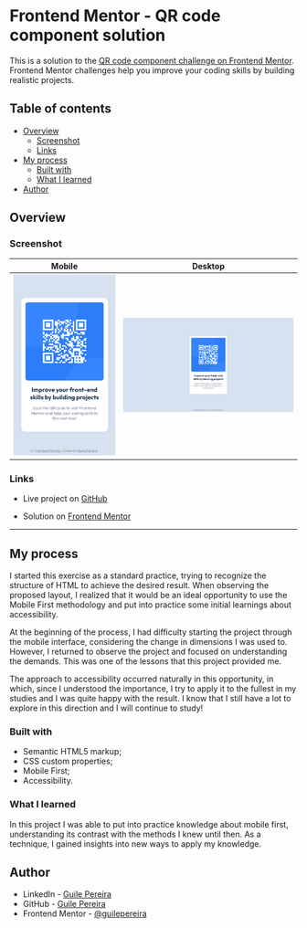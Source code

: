 # Frontend Mentor - QR code component solution

This is a solution to the [QR code component challenge on Frontend Mentor](https://www.frontendmentor.io/challenges/qr-code-component-iux_sIO_H). Frontend Mentor challenges help you improve your coding skills by building realistic projects.

## Table of contents

- [Overview](#overview)
  - [Screenshot](#screenshot)
  - [Links](#links)
- [My process](#my-process)
  - [Built with](#built-with)
  - [What I learned](#what-i-learned)
- [Author](#author)


## Overview

### Screenshot
|        Mobile          |                   Desktop                |
|------------------------|------------------------------------------|
|![Layout Mobile](screenshots/qr-code-component-solution_mobile.png)|![Layout Desktop](screenshots/qr-code-component-solution_desktop.png)|

### Links

- Live project on [GitHub](https://guilepereira.github.io/html-css/qr-code-component-main/)

- Solution on [Frontend Mentor](https://www.frontendmentor.io/solutions/qrcode-component-mobile-first-gmqSoxxt60)

-------

## My process

I started this exercise as a standard practice, trying to recognize the structure of HTML to achieve the desired result. When observing the proposed layout, I realized that it would be an ideal opportunity to use the Mobile First methodology and put into practice some initial learnings about accessibility.

At the beginning of the process, I had difficulty starting the project through the mobile interface, considering the change in dimensions I was used to. However, I returned to observe the project and focused on understanding the demands. This was one of the lessons that this project provided me.

The approach to accessibility occurred naturally in this opportunity, in which, since I understood the importance, I try to apply it to the fullest in my studies and I was quite happy with the result. I know that I still have a lot to explore in this direction and I will continue to study!

### Built with

- Semantic HTML5 markup;
- CSS custom properties;
- Mobile First;
- Accessibility.

### What I learned

In this project I was able to put into practice knowledge about mobile first, understanding its contrast with the methods I knew until then. As a technique, I gained insights into new ways to apply my knowledge.

## Author

- LinkedIn - [Guile Pereira](https://www.linkedin.com/in/guilevpereira/)
- GitHub - [Guile Pereira](https://github.com/guilepereira)
- Frontend Mentor - [@guilepereira](https://www.frontendmentor.io/profile/guilepereira)



